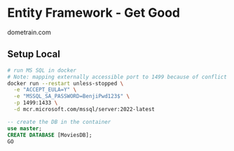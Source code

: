 # Entity Framework - Get Good

dometrain.com

## Setup Local

```sh
# run MS SQL in docker
# Note: mapping externally accessible port to 1499 because of conflict with local SQL Server
docker run --restart unless-stopped \
  -e "ACCEPT_EULA=Y" \
  -e "MSSQL_SA_PASSWORD=BenjiPwd123$" \
  -p 1499:1433 \
  -d mcr.microsoft.com/mssql/server:2022-latest
```

```sql
-- create the DB in the container
use master;
CREATE DATABASE [MoviesDB];
GO
```

